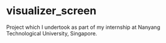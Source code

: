 # visualizer_screen

Project which I undertook as part of my internship at Nanyang Technological University, Singapore.
